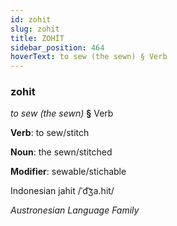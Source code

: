 ```yaml
---
id: zohit
slug: zohit
title: ZOHİT
sidebar_position: 464
hoverText: to sew (the sewn) § Verb
---
```


### zohit

*to sew (the sewn)* **§** Verb

**Verb**: to sew/stitch

**Noun**: the sewn/stitched

**Modifier**: sewable/stichable

Indonesian jahit /ˈd͡ʒa.hit/

*Austronesian Language Family*